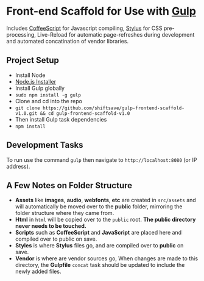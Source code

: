 Front-end Scaffold for Use with [Gulp](http://gulpjs.com/)
================================================================

Includes [CoffeeScript](http://coffeescript.org/) for Javascript compiling, [Stylus](http://learnboost.github.io/stylus/) for CSS pre-processing, Live-Reload for automatic page-refreshes during development and automated concatination of vendor libraries.

Project Setup
-------------
- Install Node
 - [Node.js Installer](http://nodejs.org/)
- Install Gulp globally
 - `sudo npm install -g gulp`
- Clone and cd into the repo
 - `git clone https://github.com/shiftsave/gulp-frontend-scaffold-v1.0.git && cd gulp-frontend-scaffold-v1.0`
- Then install Gulp task dependencies
 - `npm install`


Development Tasks
-----------------
To run use the command `gulp` then navigate to `http://localhost:8080` (or IP address).


A Few Notes on Folder Structure
-------------------------------
- **Assets** like **images**, **audio**, **webfonts**, **etc** are created in `src/assets` and will automatically be moved over to the **public** folder, mirroring the folder structure where they came from.
- **Html** in `html` will be copied over to the `public` root.  **The public directory never needs to be touched.**
- **Scripts** such as **CoffeeScript** and **JavaScript** are placed here and compiled over to public on save.
- **Styles** is where **Stylus** files go, and are compiled over to **public** on save.
- **Vendor** is where are vendor sources go, When changes are made to this directory, the **Gulpfile** `concat` task should be updated to include the newly added files.